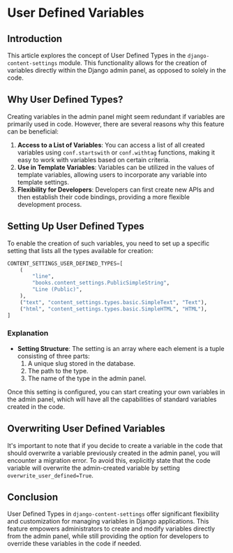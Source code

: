 # User Defined Variables

## Introduction

This article explores the concept of User Defined Types in the `django-content-settings` module. This functionality allows for the creation of variables directly within the Django admin panel, as opposed to solely in the code.

## Why User Defined Types?

Creating variables in the admin panel might seem redundant if variables are primarily used in code. However, there are several reasons why this feature can be beneficial:

1. **Access to a List of Variables**: You can access a list of all created variables using `conf.startswith` or `conf.withtag` functions, making it easy to work with variables based on certain criteria.
2. **Use in Template Variables**: Variables can be utilized in the values of template variables, allowing users to incorporate any variable into template settings.
3. **Flexibility for Developers**: Developers can first create new APIs and then establish their code bindings, providing a more flexible development process.

## Setting Up User Defined Types

To enable the creation of such variables, you need to set up a specific setting that lists all the types available for creation:

```python
CONTENT_SETTINGS_USER_DEFINED_TYPES=[
    (
        "line",
        "books.content_settings.PublicSimpleString",
        "Line (Public)",
    ),
    ("text", "content_settings.types.basic.SimpleText", "Text"),
    ("html", "content_settings.types.basic.SimpleHTML", "HTML"),
]
```

### Explanation

- **Setting Structure**: The setting is an array where each element is a tuple consisting of three parts:
  1. A unique slug stored in the database.
  2. The path to the type.
  3. The name of the type in the admin panel.

Once this setting is configured, you can start creating your own variables in the admin panel, which will have all the capabilities of standard variables created in the code.

## Overwriting User Defined Variables

It's important to note that if you decide to create a variable in the code that should overwrite a variable previously created in the admin panel, you will encounter a migration error. To avoid this, explicitly state that the code variable will overwrite the admin-created variable by setting `overwrite_user_defined=True`.

## Conclusion

User Defined Types in `django-content-settings` offer significant flexibility and customization for managing variables in Django applications. This feature empowers administrators to create and modify variables directly from the admin panel, while still providing the option for developers to override these variables in the code if needed.
